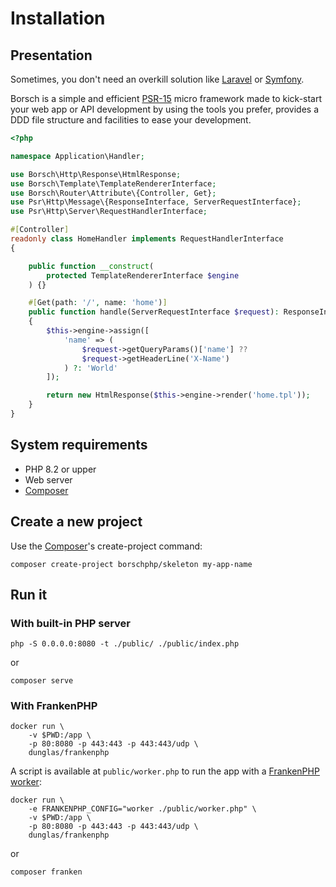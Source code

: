 # Installation

## Presentation

Sometimes, you don't need an overkill solution like [Laravel](https://laravel.com/) or [Symfony](https://symfony.com/).

Borsch is a simple and efficient [PSR-15](https://www.php-fig.org/psr/psr-15) micro framework made to kick-start your
web app or API development by using the tools you prefer, provides a DDD file structure and facilities to ease your
development.

```php
<?php

namespace Application\Handler;

use Borsch\Http\Response\HtmlResponse;
use Borsch\Template\TemplateRendererInterface;
use Borsch\Router\Attribute\{Controller, Get};
use Psr\Http\Message\{ResponseInterface, ServerRequestInterface};
use Psr\Http\Server\RequestHandlerInterface;

#[Controller]
readonly class HomeHandler implements RequestHandlerInterface
{

    public function __construct(
        protected TemplateRendererInterface $engine
    ) {}

    #[Get(path: '/', name: 'home')]
    public function handle(ServerRequestInterface $request): ResponseInterface
    {
        $this->engine->assign([
            'name' => (
                $request->getQueryParams()['name'] ??
                $request->getHeaderLine('X-Name')
            ) ?: 'World'
        ]);

        return new HtmlResponse($this->engine->render('home.tpl'));
    }
}
```

## System requirements

- PHP 8.2 or upper
- Web server
- [Composer](https://getcomposer.org/download/)

## Create a new project

Use the [Composer](https://getcomposer.org/download/)'s create-project command:

```shell
composer create-project borschphp/skeleton my-app-name
```

## Run it

### With built-in PHP server

```shell
php -S 0.0.0.0:8080 -t ./public/ ./public/index.php
```
or
```shell
composer serve
```

### With FrankenPHP

```shell
docker run \
    -v $PWD:/app \
    -p 80:8080 -p 443:443 -p 443:443/udp \
    dunglas/frankenphp
```

A script is available at `public/worker.php` to run the app with a [FrankenPHP worker](https://frankenphp.dev/docs/worker/):

```shell
docker run \
    -e FRANKENPHP_CONFIG="worker ./public/worker.php" \
    -v $PWD:/app \
    -p 80:8080 -p 443:443 -p 443:443/udp \
    dunglas/frankenphp
```
or
```shell
composer franken
```

